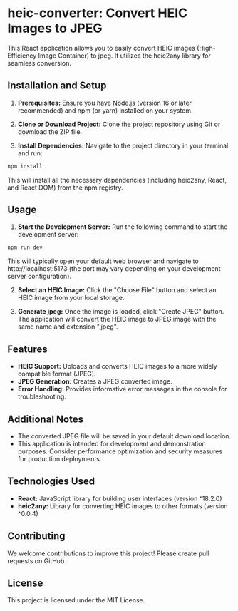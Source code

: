 # heic-converter: Convert HEIC Images to JPEG

This React application allows you to easily convert HEIC images (High-Efficiency Image Container) to jpeg. It utilizes the heic2any library for seamless conversion.

## Installation and Setup

1. **Prerequisites:** Ensure you have Node.js (version 16 or later recommended) and npm (or yarn) installed on your system.

2. **Clone or Download Project:** Clone the project repository using Git or download the ZIP file.

3. **Install Dependencies:** Navigate to the project directory in your terminal and run:

```bash
npm install
```

This will install all the necessary dependencies (including heic2any, React, and React DOM) from the npm registry.

## Usage

1. **Start the Development Server:** Run the following command to start the development server:

```bash
npm run dev
```

This will typically open your default web browser and navigate to http://localhost:5173 (the port may vary depending on your development server configuration).

2. **Select an HEIC Image:** Click the "Choose File" button and select an HEIC image from your local storage.

3. **Generate jpeg:** Once the image is loaded, click "Create JPEG" button. The application will convert the HEIC image to JPEG image with the same name and extension ".jpeg".

## Features

- **HEIC Support:** Uploads and converts HEIC images to a more widely compatible format (JPEG).
- **JPEG Generation:** Creates a JPEG converted image.
- **Error Handling:** Provides informative error messages in the console for troubleshooting.

## Additional Notes

- The converted JPEG file will be saved in your default download location.
- This application is intended for development and demonstration purposes. Consider performance optimization and security measures for production deployments.

## Technologies Used

- **React:** JavaScript library for building user interfaces (version ^18.2.0)
- **heic2any:** Library for converting HEIC images to other formats (version ^0.0.4)

## Contributing

We welcome contributions to improve this project! Please create pull requests on GitHub.

## License

This project is licensed under the MIT License.

